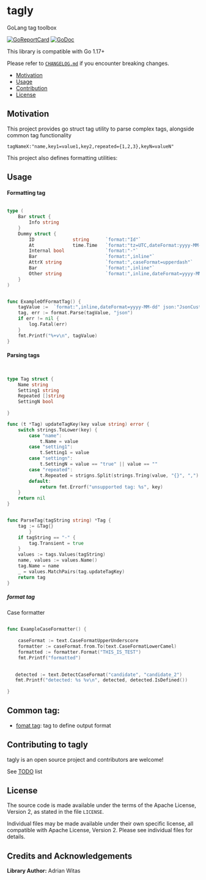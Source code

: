 # tagly

GoLang tag toolbox

[![GoReportCard](https://goreportcard.com/badge/github.com/viant/tagly)](https://goreportcard.com/report/github.com/viant/tagly)
[![GoDoc](https://godoc.org/github.com/viant/tagly?status.svg)](https://godoc.org/github.com/viant/tagly)

This library is compatible with Go 1.17+

Please refer to [`CHANGELOG.md`](CHANGELOG.md) if you encounter breaking changes.

- [Motivation](#motivation)
- [Usage](#usage)
- [Contribution](#contributing-to-tagly)
- [License](#license)

## Motivation

This project provides go struct tag utility to parse complex tags, alongside common tag functionality

   `tagNameX:"name,key1=value1,key2,repeated={1,2,3},keyN=valueN" ` 

This project also defines formatting utilities:


## Usage

#### Formatting tag

```go

type (
	Bar struct {
	    Info string	
    }   
	Dummy struct {
        ID              string      `format:"Id"`
        At              time.Time   `format:"tz=UTC,dateFormat:yyyy-MM-dd hh:mm`
        Internal bool               `format:"-"`
		Bar                         `format:",inline"`
		AttrX string                `format:",caseFormat=upperdash"`
        Bar                         `format:",inline"`
		Other string                `format:",inline,dateFormat=yyyy-MM-dd" json:"JsonCustomizedName"`
    }
)


func ExampleOfFormatTag() {
    tagValue :=  `format:",inline,dateFormat=yyyy-MM-dd" json:"JsonCustomizedName"`
    tag, err := format.Parse(tagValue, "json")
    if err != nil {
	    log.Fatal(err)	
    }
	fmt.Printf("%+v\n", tagValue)
}    
```


#### Parsing tags

```go


type Tag struct {
    Name string
	Setting1 string
	Repeated []string
	SettingN bool
	
}

func (t *Tag) updateTagKey(key value string) error {
    switch strings.ToLower(key) {
        case "name":
			t.Name = value
		case "setting1":
            t.Setting1 = value
        case "settingn":
			t.SettingN = value == "true" || value == ""
		case "repeated":
			t.Repeated = strigns.Split(strings.Tring(value, "{}", ",")
		default:
			return fmt.Errorf("unsupported tag: %s", key)
    }
	return nil
}


func ParseTag(tagString string) *Tag {
	tag := &Tag{}
		}
	if tagString == "-" {
		tag.Transient = true
	}
	values := tags.Values(tagString)
	name, values := values.Name()
	tag.Name = name
	_ = values.MatchPairs(tag.updateTagKey)
	return tag
}

```

##### format tag

Case formatter
```go
    
func ExampleCaseFormatter() {
	
    caseFormat := text.CaseFormatUpperUnderscore
    formatter := caseFormat.from.To(text.CaseFormatLowerCamel)
    formatted := formatter.Format("THIS_IS_TEST")
    fmt.Printf("formatted")

	
   detected := text.DetectCaseFormat("candidate", "candidate_2")
   fmt.Printf("detected: %s %v\n", detected, detected.IsDefined())
   
}

```

## Common tag:

- [fomat tag](format): tag to define output format 


## Contributing to tagly

tagly is an open source project and contributors are welcome!

See [TODO](TODO.md) list

## License

The source code is made available under the terms of the Apache License, Version 2, as stated in the file `LICENSE`.

Individual files may be made available under their own specific license,
all compatible with Apache License, Version 2. Please see individual files for details.


## Credits and Acknowledgements

**Library Author:** Adrian Witas

